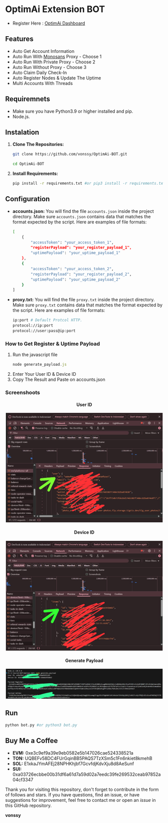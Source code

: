 # OptimAi Extension BOT

- Register Here : [OptimAi Dashboard](https://node.optimai.network/register?ref=C93BB492)

## Features

  - Auto Get Account Information
  - Auto Run With [Monosans](https://raw.githubusercontent.com/monosans/proxy-list/main/proxies/all.txt) Proxy - Choose 1
  - Auto Run With Private Proxy - Choose 2
  - Auto Run Without Proxy - Choose 3
  - Auto Claim Daily Check-In
  - Auto Register Nodes & Update The Uptime
  - Multi Accounts With Threads

## Requiremnets

- Make sure you have Python3.9 or higher installed and pip.
- Node.js.

## Instalation

1. **Clone The Repositories:**
   ```bash
   git clone https://github.com/vonssy/OptimAi-BOT.git
   ```
   ```bash
   cd OptimAi-BOT
   ```

2. **Install Requirements:**
   ```bash
   pip install -r requirements.txt #or pip3 install -r requirements.txt
   ```

## Configuration

- **accounts.json:** You will find the file `accounts.json` inside the project directory. Make sure `accounts.json` contains data that matches the format expected by the script. Here are examples of file formats:
  ```bash
  [
      {
          "accessToken": "your_access_token_1",
          "registerPayload": "your_register_payload_1",
          "uptimePayload": "your_uptime_payload_1"
      },
      {
          "accessToken": "your_access_token_2",
          "registerPayload": "your_register_payload_2",
          "uptimePayload": "your_uptime_payload_2"
      }
  ]
  ```

- **proxy.txt:** You will find the file `proxy.txt` inside the project directory. Make sure `proxy.txt` contains data that matches the format expected by the script. Here are examples of file formats:
  ```bash
  ip:port # Default Protcol HTTP.
  protocol://ip:port
  protocol://user:pass@ip:port
  ```

### How to Get Register & Uptime Payload

1. Run the javascript file
   ```javascript
   node generate_payload.js
   ```
2. Enter Your User ID & Device ID
3. Copy The Result and Paste on accounts.json

### Screenshoots

<div style="text-align: center;">
  <h4><strong>User ID</strong></h4>
  <img src="Screenshot/Image1.png" alt="Image" width="500"/>
</div>

<div style="text-align: center;">
  <h4><strong>Device ID</strong></h4>
  <img src="Screenshot/Image2.png" alt="Image" width="500"/>
</div>

<div style="text-align: center;">
  <h4><strong>Generate Payload</strong></h4>
  <img src="Screenshot/Image3.png" alt="Image" width="500"/>
</div>

## Run

```bash
python bot.py #or python3 bot.py
```

## Buy Me a Coffee

- **EVM:** 0xe3c9ef9a39e9eb0582e5b147026cae524338521a
- **TON:** UQBEFv58DC4FUrGqinBB5PAQS7TzXSm5c1Fn6nkiet8kmehB
- **SOL:** E1xkaJYmAFEj28NPHKhjbf7GcvfdjKdvXju8d8AeSunf
- **SUI:** 0xa03726ecbbe00b31df6a61d7a59d02a7eedc39fe269532ceab97852a04cf3347

Thank you for visiting this repository, don't forget to contribute in the form of follows and stars.
If you have questions, find an issue, or have suggestions for improvement, feel free to contact me or open an *issue* in this GitHub repository.

**vonssy**